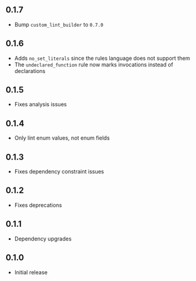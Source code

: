 ## 0.1.7

- Bump `custom_lint_builder` to `0.7.0`

## 0.1.6

- Adds `no_set_literals` since the rules language does not support them
- The `undeclared_function` rule now marks invocations instead of declarations

## 0.1.5

- Fixes analysis issues

## 0.1.4

- Only lint enum values, not enum fields

## 0.1.3

- Fixes dependency constraint issues

## 0.1.2

- Fixes deprecations

## 0.1.1

- Dependency upgrades

## 0.1.0

- Initial release
